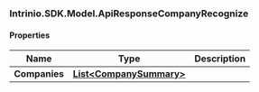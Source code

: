 [//]: # (CLASS:Intrinio.SDK.Model.ApiResponseCompanyRecognize)

[//]: # (KIND:object)

### Intrinio.SDK.Model.ApiResponseCompanyRecognize
#### Properties

[//]: # (START_DEFINITION)

Name | Type | Description
------------ | ------------- | -------------
**Companies** | [**List&lt;CompanySummary&gt;**](CompanySummary.md) |  &nbsp;

[//]: # (END_DEFINITION)


[//]: # (CONTAINED_CLASS:Intrinio.SDK.Model.CompanySummary)


